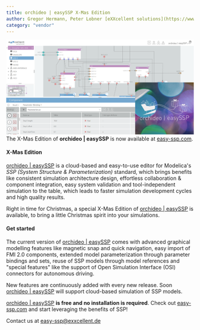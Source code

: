 ```yaml
---
title: orchideo | easySSP X-Mas Edition
author: Gregor Hermann, Peter Lobner [eXXcellent solutions](https://www.exxcellent.de/)
category: "vendor"
---
```

![alt text](easySSP-newsletter.png 'orchideo | easySSP X-Mas Edition')
The X-Mas Edition of **orchideo | easySSP** is now available at [easy-ssp.com](https://easy-ssp.com). 

#### X-Mas Edition

[orchideo | easySSP](https://easy-ssp.com) is a cloud-based and easy-to-use editor for Modelica's *SSP (System Structure & Parameterization)* standard, which brings benefits like consistent simulation architecture design, effortless collaboration & component integration, easy system validation and tool-independent simulation to the table, which leads to faster simulation development cycles and high quality results.

Right in time for Christmas, a special X-Mas Edition of [orchideo | easySSP](https://easy-ssp.com) is available, to bring a little Christmas spirit into your simulations. 


#### Get started

The current version of [orchideo | easySSP](https://easy-ssp.com) comes with advanced graphical modelling features like magnetic snap and quick navigation, easy import of FMI 2.0 components, extended model parameterization through parameter bindings and sets, reuse of SSP models through model references and "special features" like the support of Open Simulation Interface (OSI) connectors for autonomous driving.

New features are continuously added with every new release. Soon [orchideo | easySSP](https://easy-ssp.com) will support cloud-based simulation of SSP models. 

[orchideo | easySSP](https://easy-ssp.com) **is free and no installation is required**. Check out [easy-ssp.com](https://easy-ssp.com) and start leveraging the benefits of SSP!

Contact us at [easy-ssp@exxcellent.de](mailto:easy-ssp@exxcellent.de)
